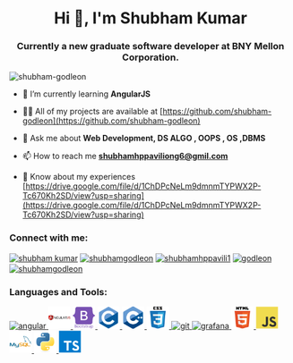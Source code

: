 <h1 align="center">Hi 👋, I'm Shubham Kumar</h1>
<h3 align="center">Currently a new graduate software developer at BNY Mellon Corporation.</h3>

<p align="left"> <img src="https://komarev.com/ghpvc/?username=shubham-godleon&label=Profile%20views&color=0e75b6&style=flat" alt="shubham-godleon" /> </p>

- 🌱 I’m currently learning **AngularJS**

- 👨‍💻 All of my projects are available at [https://github.com/shubham-godleon](https://github.com/shubham-godleon)

- 💬 Ask me about **Web Development, DS ALGO , OOPS , OS ,DBMS**

- 📫 How to reach me **shubhamhppaviliong6@gmil.com**

- 📄 Know about my experiences [https://drive.google.com/file/d/1ChDPcNeLm9dmnmTYPWX2P-Tc670Kh2SD/view?usp=sharing](https://drive.google.com/file/d/1ChDPcNeLm9dmnmTYPWX2P-Tc670Kh2SD/view?usp=sharing)

<h3 align="left">Connect with me:</h3>
<p align="left">
<a href="https://linkedin.com/in/shubham kumar" target="blank"><img align="center" src="https://raw.githubusercontent.com/rahuldkjain/github-profile-readme-generator/master/src/images/icons/Social/linked-in-alt.svg" alt="shubham kumar" height="30" width="40" /></a>
<a href="https://www.codechef.com/users/shubhamgodleon" target="blank"><img align="center" src="https://cdn.jsdelivr.net/npm/simple-icons@3.1.0/icons/codechef.svg" alt="shubhamgodleon" height="30" width="40" /></a>
<a href="https://www.hackerrank.com/shubhamhppavili1" target="blank"><img align="center" src="https://raw.githubusercontent.com/rahuldkjain/github-profile-readme-generator/master/src/images/icons/Social/hackerrank.svg" alt="shubhamhppavili1" height="30" width="40" /></a>
<a href="https://codeforces.com/profile/godleon" target="blank"><img align="center" src="https://raw.githubusercontent.com/rahuldkjain/github-profile-readme-generator/master/src/images/icons/Social/codeforces.svg" alt="godleon" height="30" width="40" /></a>
<a href="https://www.leetcode.com/shubhamgodleon" target="blank"><img align="center" src="https://raw.githubusercontent.com/rahuldkjain/github-profile-readme-generator/master/src/images/icons/Social/leet-code.svg" alt="shubhamgodleon" height="30" width="40" /></a>
</p>

<h3 align="left">Languages and Tools:</h3>
<p align="left"> <a href="https://angular.io" target="_blank" rel="noreferrer"> <img src="https://angular.io/assets/images/logos/angular/angular.svg" alt="angular" width="40" height="40"/> </a> <a href="https://angular.io" target="_blank" rel="noreferrer"> <img src="https://raw.githubusercontent.com/devicons/devicon/master/icons/angularjs/angularjs-original-wordmark.svg" alt="angularjs" width="40" height="40"/> </a> <a href="https://getbootstrap.com" target="_blank" rel="noreferrer"> <img src="https://raw.githubusercontent.com/devicons/devicon/master/icons/bootstrap/bootstrap-plain-wordmark.svg" alt="bootstrap" width="40" height="40"/> </a> <a href="https://www.cprogramming.com/" target="_blank" rel="noreferrer"> <img src="https://raw.githubusercontent.com/devicons/devicon/master/icons/c/c-original.svg" alt="c" width="40" height="40"/> </a> <a href="https://www.w3schools.com/cpp/" target="_blank" rel="noreferrer"> <img src="https://raw.githubusercontent.com/devicons/devicon/master/icons/cplusplus/cplusplus-original.svg" alt="cplusplus" width="40" height="40"/> </a> <a href="https://www.w3schools.com/css/" target="_blank" rel="noreferrer"> <img src="https://raw.githubusercontent.com/devicons/devicon/master/icons/css3/css3-original-wordmark.svg" alt="css3" width="40" height="40"/> </a> <a href="https://git-scm.com/" target="_blank" rel="noreferrer"> <img src="https://www.vectorlogo.zone/logos/git-scm/git-scm-icon.svg" alt="git" width="40" height="40"/> </a> <a href="https://grafana.com" target="_blank" rel="noreferrer"> <img src="https://www.vectorlogo.zone/logos/grafana/grafana-icon.svg" alt="grafana" width="40" height="40"/> </a> <a href="https://www.w3.org/html/" target="_blank" rel="noreferrer"> <img src="https://raw.githubusercontent.com/devicons/devicon/master/icons/html5/html5-original-wordmark.svg" alt="html5" width="40" height="40"/> </a> <a href="https://developer.mozilla.org/en-US/docs/Web/JavaScript" target="_blank" rel="noreferrer"> <img src="https://raw.githubusercontent.com/devicons/devicon/master/icons/javascript/javascript-original.svg" alt="javascript" width="40" height="40"/> </a> <a href="https://www.mysql.com/" target="_blank" rel="noreferrer"> <img src="https://raw.githubusercontent.com/devicons/devicon/master/icons/mysql/mysql-original-wordmark.svg" alt="mysql" width="40" height="40"/> </a> <a href="https://www.python.org" target="_blank" rel="noreferrer"> <img src="https://raw.githubusercontent.com/devicons/devicon/master/icons/python/python-original.svg" alt="python" width="40" height="40"/> </a> <a href="https://www.typescriptlang.org/" target="_blank" rel="noreferrer"> <img src="https://raw.githubusercontent.com/devicons/devicon/master/icons/typescript/typescript-original.svg" alt="typescript" width="40" height="40"/> </a> </p>
